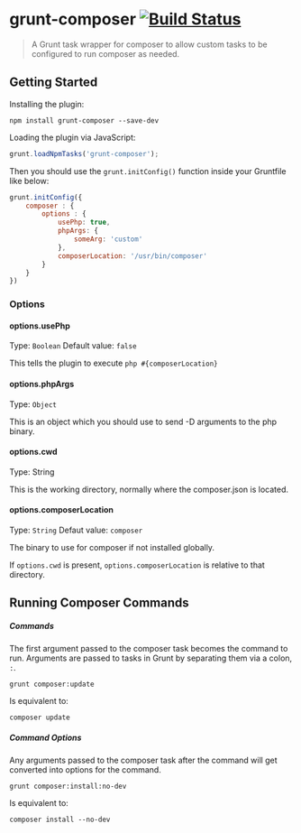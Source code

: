 # grunt-composer [![Build Status](https://travis-ci.org/voceconnect/grunt-composer.png?branch=master)](https://travis-ci.org/voceconnect/grunt-composer)


> A Grunt task wrapper for composer to allow custom tasks to be configured to run composer as needed.

## Getting Started

Installing the plugin:

```shell
npm install grunt-composer --save-dev
```

Loading the plugin via JavaScript:

```js
grunt.loadNpmTasks('grunt-composer');
```

Then you should use the `grunt.initConfig()` function inside your Gruntfile like below:

```js
grunt.initConfig({
    composer : {
        options : {
            usePhp: true,
            phpArgs: {
                someArg: 'custom'
            },
            composerLocation: '/usr/bin/composer'
        }
    }
})

```
### Options

#### options.usePhp
Type: `Boolean`
Default value: `false`

This tells the plugin to execute `php #{composerLocation}`

#### options.phpArgs
Type: `Object`

This is an object which you should use to send -D arguments to the php binary.

#### options.cwd
Type: String

This is the working directory, normally where the composer.json is located.

#### options.composerLocation
Type: `String`
Defaut value: `composer`

The binary to use for composer if not installed globally.

If `options.cwd` is present, `options.composerLocation` is relative to that directory.

## Running Composer Commands

##### Commands

The first argument passed to the composer task becomes the command to run.  Arguments are passed to tasks in Grunt by separating them via a colon, ```:```.

```shell
grunt composer:update
```

Is equivalent to:

```shell
composer update
```

##### Command Options

Any arguments passed to the composer task after the command will get converted into options for the command.

```shell
grunt composer:install:no-dev
```

Is equivalent to:

```shell
composer install --no-dev
```
